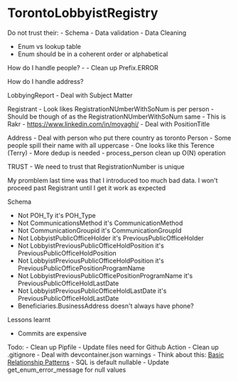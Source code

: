 # TorontoLobbyistRegistry

Do not trust their:
    - Schema
    - Data validation
    - Data Cleaning

- Enum vs lookup table
- Enum should be in a coherent order or alphabetical


How do I handle people?
    - 
    - Clean up Prefix.ERROR

How do I handle address?

LobbyingReport
    - Deal with Subject Matter

Registrant
    - Look likes RegistrationNUmberWithSoNum is per person
    - Should be though of as the RegistrationNUmberWithSoNum same
    - This is Rakr
        - https://www.linkedin.com/in/moyaghi/
    - Deal with PositionTitle
    
Address 
    - Deal with person who put there country as toronto
Person
    - Some people spill their name with all uppercase 
    - One looks like this Terence (Terry)
    - More dedup is needed
    - process_person clean up O(N) operation

TRUST
    - We need to trust that RegistrationNumber is unique

My promblem last time was that I introduced too much bad data. I won't proceed past  Registrant until I get it work as expected

Schema
- Not POH_Ty it's POH_Type
- Not CommunicationsMethod it's CommunicationMethod
- Not CommunicationGroupid it's CommunicationGroupId
- Not LobbyistPublicOfficeHolder it's PreviousPublicOfficeHolder
- Not LobbyistPreviousPublicOfficeHoldPosition it's PreviousPublicOfficeHoldPosition
- Not LobbyistPreviousPublicOfficeHoldPosition it's PreviousPublicOfficePositionProgramName
- Not LobbyistPreviousPublicOfficePositionProgramName it's PreviousPublicOfficeHoldLastDate
- Not LobbyistPreviousPublicOfficeHoldLastDate it's PreviousPublicOfficeHoldLastDate
- Beneficiaries.BusinessAddress doesn't always have phone?


Lessons learnt
- Commits are expensive

Todo:
    - Clean up Pipfile
    - Update files need for Github Action
    - Clean up .gitignore
    - Deal with devcontainer.json warnings
    - Think about this: [Basic Relationship Patterns](https://docs.sqlalchemy.org/en/20/orm/basic_relationships.html)
    - SQL is default nullable
    - Update get_enum_error_message for null values


